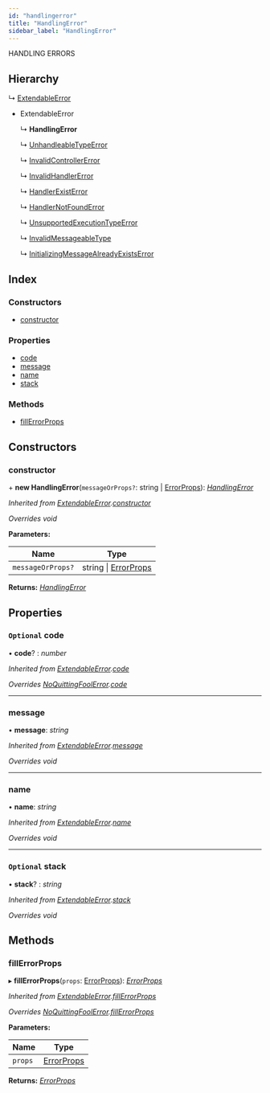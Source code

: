 ```yaml
---
id: "handlingerror"
title: "HandlingError"
sidebar_label: "HandlingError"
---
```


HANDLING ERRORS

## Hierarchy

  ↳ [ExtendableError](extendableerror.md)

* ExtendableError

  ↳ **HandlingError**

  ↳ [UnhandleableTypeError](unhandleabletypeerror.md)

  ↳ [InvalidControllerError](invalidcontrollererror.md)

  ↳ [InvalidHandlerError](invalidhandlererror.md)

  ↳ [HandlerExistError](handlerexisterror.md)

  ↳ [HandlerNotFoundError](handlernotfounderror.md)

  ↳ [UnsupportedExecutionTypeError](unsupportedexecutiontypeerror.md)

  ↳ [InvalidMessageableType](invalidmessageabletype.md)

  ↳ [InitializingMessageAlreadyExistsError](initializingmessagealreadyexistserror.md)

## Index

### Constructors

* [constructor](handlingerror.md#constructor)

### Properties

* [code](handlingerror.md#optional-code)
* [message](handlingerror.md#message)
* [name](handlingerror.md#name)
* [stack](handlingerror.md#optional-stack)

### Methods

* [fillErrorProps](handlingerror.md#fillerrorprops)

## Constructors

###  constructor

\+ **new HandlingError**(`messageOrProps?`: string | [ErrorProps](../modules/types.md#errorprops)): *[HandlingError](handlingerror.md)*

*Inherited from [ExtendableError](extendableerror.md).[constructor](extendableerror.md#constructor)*

*Overrides void*

**Parameters:**

Name | Type |
------ | ------ |
`messageOrProps?` | string &#124; [ErrorProps](../modules/types.md#errorprops) |

**Returns:** *[HandlingError](handlingerror.md)*

## Properties

### `Optional` code

• **code**? : *number*

*Inherited from [ExtendableError](extendableerror.md).[code](extendableerror.md#optional-code)*

*Overrides [NoQuittingFoolError](noquittingfoolerror.md).[code](noquittingfoolerror.md#optional-code)*

___

###  message

• **message**: *string*

*Inherited from [ExtendableError](extendableerror.md).[message](extendableerror.md#message)*

*Overrides void*

___

###  name

• **name**: *string*

*Inherited from [ExtendableError](extendableerror.md).[name](extendableerror.md#name)*

*Overrides void*

___

### `Optional` stack

• **stack**? : *string*

*Inherited from [ExtendableError](extendableerror.md).[stack](extendableerror.md#optional-stack)*

*Overrides void*

## Methods

###  fillErrorProps

▸ **fillErrorProps**(`props`: [ErrorProps](../modules/types.md#errorprops)): *[ErrorProps](../modules/types.md#errorprops)*

*Inherited from [ExtendableError](extendableerror.md).[fillErrorProps](extendableerror.md#fillerrorprops)*

*Overrides [NoQuittingFoolError](noquittingfoolerror.md).[fillErrorProps](noquittingfoolerror.md#fillerrorprops)*

**Parameters:**

Name | Type |
------ | ------ |
`props` | [ErrorProps](../modules/types.md#errorprops) |

**Returns:** *[ErrorProps](../modules/types.md#errorprops)*
